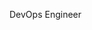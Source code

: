 DevOps Engineer

<!---
B3nBeng/B3nBeng is a ✨ special ✨ repository because its `README.md` (this file) appears on your GitHub profile.
You can click the Preview link to take a look at your changes.
--->
